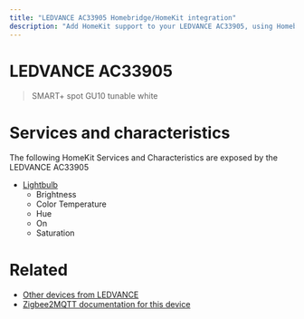 ```yaml
---
title: "LEDVANCE AC33905 Homebridge/HomeKit integration"
description: "Add HomeKit support to your LEDVANCE AC33905, using Homebridge, Zigbee2MQTT and homebridge-z2m."
---
```

<!---
This file has been GENERATED using src/docgen/docgen.ts
DO NOT EDIT THIS FILE MANUALLY!
-->
# LEDVANCE AC33905
> SMART+ spot GU10 tunable white


# Services and characteristics
The following HomeKit Services and Characteristics are exposed by
the LEDVANCE AC33905

* [Lightbulb](../../light.md)
  * Brightness
  * Color Temperature
  * Hue
  * On
  * Saturation


# Related
* [Other devices from LEDVANCE](../index.md#ledvance)
* [Zigbee2MQTT documentation for this device](https://www.zigbee2mqtt.io/devices/AC33905.html)